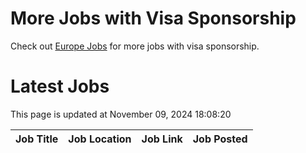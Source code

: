 # More Jobs with Visa Sponsorship

Check out [Europe Jobs](https://github.com/sureshparimi/europejobs#latest-jobs) for more jobs with visa sponsorship.

# Latest Jobs

This page is updated at November 09, 2024 18:08:20

| Job Title | Job Location | Job Link | Job Posted |
| --- | --- | --- | --- |
